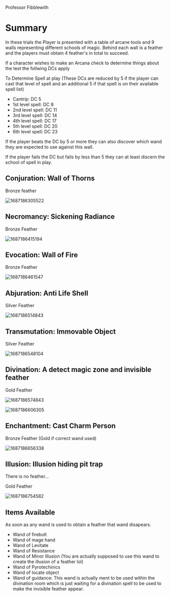 Professor Fibblewith

# Summary

In these trials the Player is presented with a table of arcane tools and 9 walls representing different schools of magic. Behind each wall is a feather and the players must obtain 4 feather's in total to succeed. 

If a character wishes to make an Arcana check to determine things about the test the follwing DCs apply

To Determine Spell at play (These DCs are reduced by 5 if the player can cast that level of spell and an additional 5 if that spell is on their available spell list)

- Cantrip: DC 5
- 1st level spell: DC 8
- 2nd level spell: DC 11
- 3rd level spell: DC 14
- 4th level spell: DC 17
- 5th level spell: DC 20
- 6th level spell: DC 23

If the player beats the DC by 5 or more they can also discover which wand they are expected to use against this wall. 

If the player fails the DC but fails by less than 5 they can at least discern the school of spell in play. 

## Conjuration: Wall of Thorns

Bronze feather

![1687186305522](image/10-ArcaneTraining/1687186305522.png)

## Necromancy: Sickening Radiance

Bronze Feather

![1687186415194](image/10-ArcaneTraining/1687186415194.png)

## Evocation: Wall of Fire

Bronze Feather

![1687186461547](image/10-ArcaneTraining/1687186461547.png)

## Abjuration: Anti Life Shell

Silver Feather

![1687186514843](image/10-ArcaneTraining/1687186514843.png)

## Transmutation: Immovable Object

Silver Feather

![1687186548104](image/10-ArcaneTraining/1687186548104.png)

## Divination: A detect magic zone and invisible feather

Gold Feather

![1687186574843](image/10-ArcaneTraining/1687186574843.png)

![1687186606305](image/10-ArcaneTraining/1687186606305.png)

## Enchantment: Cast Charm Person

Bronze Feather (Gold if correct wand used)

![1687186656338](image/10-ArcaneTraining/1687186656338.png)

## Illusion: Illusion hiding pit trap

There is no feather...

Gold Feather

![1687186754582](image/10-ArcaneTraining/1687186754582.png)

## Items Available

As soon as any wand is used to obtain a feather that wand disapears. 

- Wand of firebolt
- Wand of mage hand
- Wand of Levitate
- Wand of Resistance
- Wand of Minor Illusion (You are actually supposed to use this wand to create the illusion of a feather lol)
- Wand of Pyrotechinics
- Wand of locate object
- Wand of guidance: This wand is actually ment to be used within the divination room which is just waiting for a divination spell to be used to make the invisible feather appear.

